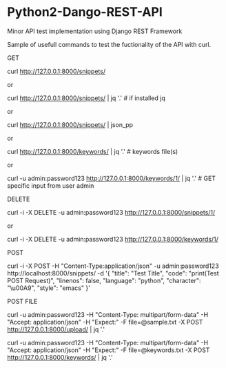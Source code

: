 # Python2-Dango-REST-API
Minor API test implementation using Django REST Framework

Sample of usefull commands to test the fuctionality of the API with curl.

GET

curl http://127.0.0.1:8000/snippets/

or 

curl http://127.0.0.1:8000/snippets/ | jq '.' # if installed jq

or

curl http://127.0.0.1:8000/snippets/ | json_pp

or

curl http://127.0.0.1:8000/keywords/ | jq '.' # keywords file(s)

or 

curl -u admin:password123 http://127.0.0.1:8000/keywords/1/ | jq '.' # GET specific input from user admin 

DELETE

curl -i -X DELETE -u admin:password123 http://127.0.0.1:8000/snippets/1/

or

curl -i -X DELETE -u admin:password123 http://127.0.0.1:8000/keywords/1/

POST

curl -i -X POST -H "Content-Type:application/json" -u admin:password123 http://localhost:8000/snippets/ -d '{
    "title": "Test Title",
    "code": "print(Test POST Request)",
    "linenos": false,
    "language": "python",
    "character": "\u00A9",
    "style": "emacs"
}'

POST FILE

curl -u admin:password123 -H "Content-Type: multipart/form-data" -H "Accept: application/json" -H "Expect:" -F file=@sample.txt -X POST http://127.0.0.1:8000/upload/ | jq '.'

curl -u admin:password123 -H "Content-Type: multipart/form-data" -H "Accept: application/json" -H "Expect:" -F file=@keywords.txt -X POST http://127.0.0.1:8000/keywords/ | jq '.'